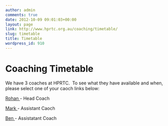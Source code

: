 ```yaml
---
author: admin
comments: true
date: 2012-10-09 09:01:03+00:00
layout: page
link: http://www.hprtc.org.au/coaching/timetable/
slug: timetable
title: Timetable
wordpress_id: 910
---
```


# Coaching Timetable


We have 3 coaches at HPRTC.  To see what they have available and when, please select one of your caoch links below:

[Rohan ](http://www.hprtc.org.au/coaching/timetable/rohans-timetable/)- Head Coach

[Mark ](http://www.hprtc.org.au/coaching/timetable/marks-timetable/)- Assistant Caoch

[Ben ](http://www.hprtc.org.au/coaching/timetable/bens-timetable/)- Assistatant Coach

